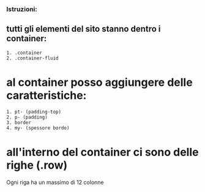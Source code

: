 ### Istruzioni:

## tutti gli elementi del sito stanno dentro i container:
    1. .container
    2. .container-fluid

# al container posso aggiungere delle caratteristiche:
    1. pt- (padding-top)
    2. p- (padding)
    3. border
    4. my- (spessore bordo)

# all'interno del container ci sono delle righe (.row)
Ogni riga ha un massimo di 12 colonne
